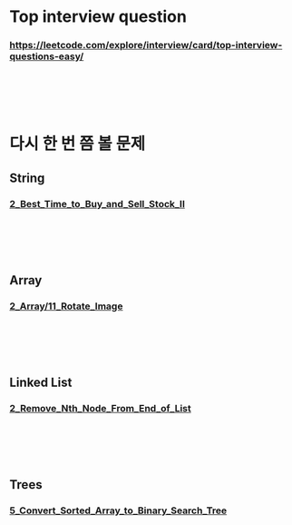 # Top interview question
### https://leetcode.com/explore/interview/card/top-interview-questions-easy/
### <br/><br/><br/>

# 다시 한 번 쯤 볼 문제
## String
### [2_Best_Time_to_Buy_and_Sell_Stock_II](https://github.com/Shin-jongwhan/leetcode/tree/main/Top_interview_question/Array/2_Best_Time_to_Buy_and_Sell_Stock_II)
### <br/><br/><br/>

## Array
### [2_Array/11_Rotate_Image](https://github.com/Shin-jongwhan/leetcode/tree/main/Top_interview_question/Array/11_Rotate_Image)
### <br/><br/><br/>

## Linked List
### [2_Remove_Nth_Node_From_End_of_List](https://github.com/Shin-jongwhan/leetcode/tree/main/Top_interview_question)
### <br/><br/><br/>

## Trees
### [5_Convert_Sorted_Array_to_Binary_Search_Tree](https://github.com/Shin-jongwhan/leetcode/tree/main/Top_interview_question/4_Trees/5_Convert_Sorted_Array_to_Binary_Search_Tree)
### <br/><br/><br/>

